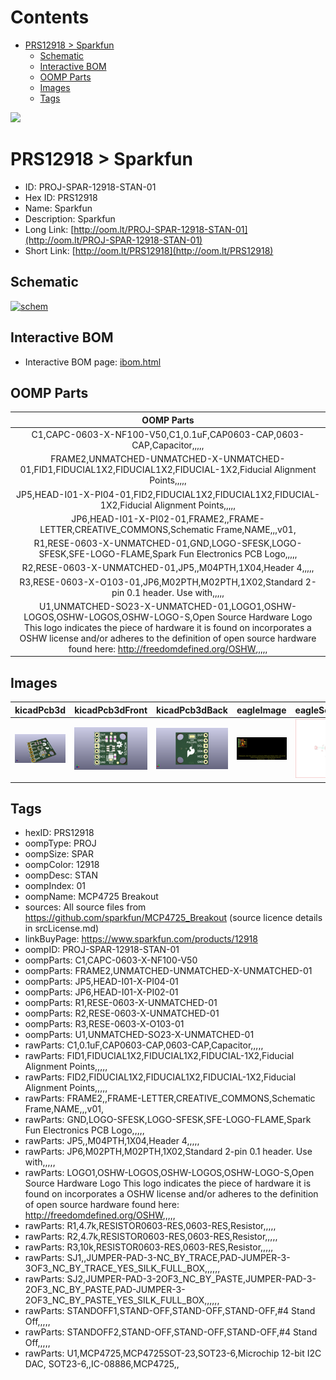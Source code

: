



Contents
========

* [PRS12918 > Sparkfun](#prs12918--sparkfun)
	* [Schematic](#schematic)
	* [Interactive BOM](#interactive-bom)
	* [OOMP Parts](#oomp-parts)
	* [Images](#images)
	* [Tags](#tags)
  
![][im]
# PRS12918 > Sparkfun

- ID: PROJ-SPAR-12918-STAN-01
- Hex ID: PRS12918
- Name: Sparkfun
- Description: Sparkfun
- Long Link: [http://oom.lt/PROJ-SPAR-12918-STAN-01](http://oom.lt/PROJ-SPAR-12918-STAN-01)
- Short Link: [http://oom.lt/PRS12918](http://oom.lt/PRS12918)

## Schematic
  
[![schem](eagleSchemImage.png)](eagleSchemImage.png)
## Interactive BOM

- Interactive BOM page: [ibom.html](https://htmlpreview.github.io/?https://github.com/oomlout/oomlout_OOMP_projects/blob/main/PROJ-SPAR-12918-STAN-01/kicad/bom/ibom.html)

## OOMP Parts
  

|OOMP Parts|
| :---: |
|C1,CAPC-0603-X-NF100-V50,C1,0.1uF,CAP0603-CAP,0603-CAP,Capacitor,,,,,|
|FRAME2,UNMATCHED-UNMATCHED-X-UNMATCHED-01,FID1,FIDUCIAL1X2,FIDUCIAL1X2,FIDUCIAL-1X2,Fiducial Alignment Points,,,,,|
|JP5,HEAD-I01-X-PI04-01,FID2,FIDUCIAL1X2,FIDUCIAL1X2,FIDUCIAL-1X2,Fiducial Alignment Points,,,,,|
|JP6,HEAD-I01-X-PI02-01,FRAME2,,FRAME-LETTER,CREATIVE_COMMONS,Schematic Frame,NAME,,,v01,|
|R1,RESE-0603-X-UNMATCHED-01,GND,LOGO-SFESK,LOGO-SFESK,SFE-LOGO-FLAME,Spark Fun Electronics PCB Logo,,,,,|
|R2,RESE-0603-X-UNMATCHED-01,JP5,,M04PTH,1X04,Header 4,,,,,|
|R3,RESE-0603-X-O103-01,JP6,M02PTH,M02PTH,1X02,Standard 2-pin 0.1 header. Use with,,,,,|
|U1,UNMATCHED-SO23-X-UNMATCHED-01,LOGO1,OSHW-LOGOS,OSHW-LOGOS,OSHW-LOGO-S,Open Source Hardware Logo This logo indicates the piece of hardware it is found on incorporates a OSHW license and/or adheres to the definition of open source hardware found here: http://freedomdefined.org/OSHW,,,,,|

## Images
  
  

|kicadPcb3d|kicadPcb3dFront|kicadPcb3dBack|eagleImage|eagleSchemImage|
| :---: | :---: | :---: | :---: | :---: |
|[![kicadPcb3d](kicadPcb3d_140.png)](kicadPcb3d.png)|[![kicadPcb3dFront](kicadPcb3dFront_140.png)](kicadPcb3dFront.png)|[![kicadPcb3dBack](kicadPcb3dBack_140.png)](kicadPcb3dBack.png)|[![eagleImage](eagleImage_140.png)](eagleImage.png)|[![eagleSchemImage](eagleSchemImage_140.png)](eagleSchemImage.png)|

## Tags

- hexID: PRS12918
- oompType: PROJ
- oompSize: SPAR
- oompColor: 12918
- oompDesc: STAN
- oompIndex: 01
- oompName: MCP4725 Breakout
- sources: All source files from https://github.com/sparkfun/MCP4725_Breakout (source licence details in srcLicense.md)
- linkBuyPage: https://www.sparkfun.com/products/12918
- oompID: PROJ-SPAR-12918-STAN-01
- oompParts: C1,CAPC-0603-X-NF100-V50
- oompParts: FRAME2,UNMATCHED-UNMATCHED-X-UNMATCHED-01
- oompParts: JP5,HEAD-I01-X-PI04-01
- oompParts: JP6,HEAD-I01-X-PI02-01
- oompParts: R1,RESE-0603-X-UNMATCHED-01
- oompParts: R2,RESE-0603-X-UNMATCHED-01
- oompParts: R3,RESE-0603-X-O103-01
- oompParts: U1,UNMATCHED-SO23-X-UNMATCHED-01
- rawParts: C1,0.1uF,CAP0603-CAP,0603-CAP,Capacitor,,,,,
- rawParts: FID1,FIDUCIAL1X2,FIDUCIAL1X2,FIDUCIAL-1X2,Fiducial Alignment Points,,,,,
- rawParts: FID2,FIDUCIAL1X2,FIDUCIAL1X2,FIDUCIAL-1X2,Fiducial Alignment Points,,,,,
- rawParts: FRAME2,,FRAME-LETTER,CREATIVE_COMMONS,Schematic Frame,NAME,,,v01,
- rawParts: GND,LOGO-SFESK,LOGO-SFESK,SFE-LOGO-FLAME,Spark Fun Electronics PCB Logo,,,,,
- rawParts: JP5,,M04PTH,1X04,Header 4,,,,,
- rawParts: JP6,M02PTH,M02PTH,1X02,Standard 2-pin 0.1 header. Use with,,,,,
- rawParts: LOGO1,OSHW-LOGOS,OSHW-LOGOS,OSHW-LOGO-S,Open Source Hardware Logo This logo indicates the piece of hardware it is found on incorporates a OSHW license and/or adheres to the definition of open source hardware found here: http://freedomdefined.org/OSHW,,,,,
- rawParts: R1,4.7k,RESISTOR0603-RES,0603-RES,Resistor,,,,,
- rawParts: R2,4.7k,RESISTOR0603-RES,0603-RES,Resistor,,,,,
- rawParts: R3,10k,RESISTOR0603-RES,0603-RES,Resistor,,,,,
- rawParts: SJ1,,JUMPER-PAD-3-NC_BY_TRACE,PAD-JUMPER-3-3OF3_NC_BY_TRACE_YES_SILK_FULL_BOX,,,,,,
- rawParts: SJ2,JUMPER-PAD-3-2OF3_NC_BY_PASTE,JUMPER-PAD-3-2OF3_NC_BY_PASTE,PAD-JUMPER-3-2OF3_NC_BY_PASTE_YES_SILK_FULL_BOX,,,,,,
- rawParts: STANDOFF1,STAND-OFF,STAND-OFF,STAND-OFF,#4 Stand Off,,,,,
- rawParts: STANDOFF2,STAND-OFF,STAND-OFF,STAND-OFF,#4 Stand Off,,,,,
- rawParts: U1,MCP4725,MCP4725SOT-23,SOT23-6,Microchip 12-bit I2C DAC, SOT23-6,,IC-08886,MCP4725,,



[im]: kicadPcb3d_450.png
